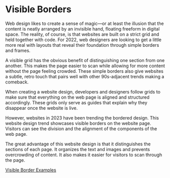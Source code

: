 # Visible Borders

Web design likes to create a sense of magic—or at least the illusion that the content is neatly arranged by an invisible hand, floating freeform in digital space. The reality, of course, is that websites are built on a strict grid and held together with code. For 2022, web designers are looking to get a little more real with layouts that reveal their foundation through simple borders and frames.

A visible grid has the obvious benefit of distinguishing one section from one another. This makes the page easier to scan while allowing for more content without the page feeling crowded. These simple borders also give websites a subtle, retro touch that pairs well with other 90s-adjacent trends making a comeback.


When creating a website design, developers and designers follow grids to make sure that everything on the web page is aligned and structured accordingly. These grids only serve as guides that explain why they disappear once the website is live.

However, websites in 2023 have been trending the bordered design. This website design trend showcases visible borders on the website page. Visitors can see the division and the alignment of the components of the web page.

The great advantage of this website design is that it distinguishes the sections of each page. It organizes the text and images and prevents overcrowding of content. It also makes it easier for visitors to scan through the page.

[Visible Border Examples](https://land-book.com/?style=Visible%20Borders)
